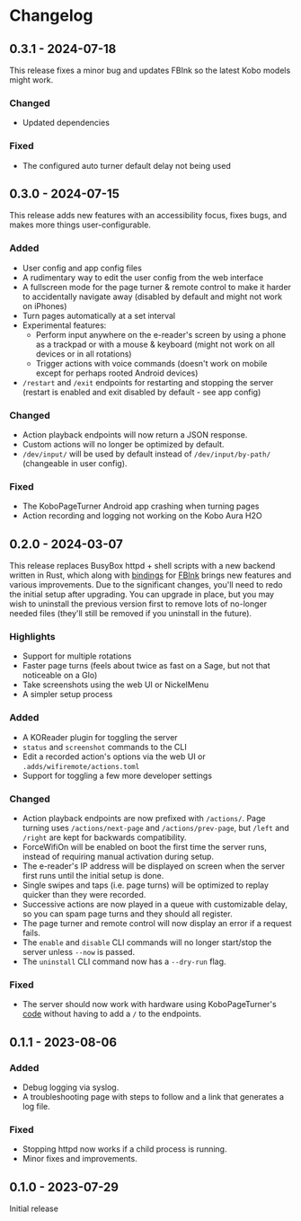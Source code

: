 # Changelog

## 0.3.1 - 2024-07-18
This release fixes a minor bug and updates FBInk so the latest Kobo models might work.

### Changed
- Updated dependencies

### Fixed
- The configured auto turner default delay not being used

## 0.3.0 - 2024-07-15

This release adds new features with an accessibility focus, fixes bugs, and makes more things user-configurable.

### Added
- User config and app config files
- A rudimentary way to edit the user config from the web interface
- A fullscreen mode for the page turner & remote control to make it harder to accidentally navigate away (disabled by default and might not work on iPhones)
- Turn pages automatically at a set interval
- Experimental features:
    - Perform input anywhere on the e-reader's screen by using a phone as a trackpad or with a mouse & keyboard (might not work on all devices or in all rotations)
    - Trigger actions with voice commands (doesn't work on mobile except for perhaps rooted Android devices)
- `/restart` and `/exit` endpoints for restarting and stopping the server (restart is enabled and exit disabled by default - see app config)

### Changed
- Action playback endpoints will now return a JSON response.
- Custom actions will no longer be optimized by default.
- `/dev/input/` will be used by default instead of `/dev/input/by-path/` (changeable in user config).

### Fixed
- The KoboPageTurner Android app crashing when turning pages
- Action recording and logging not working on the Kobo Aura H2O

## 0.2.0 - 2024-03-07

This release replaces BusyBox httpd + shell scripts with a new backend written in Rust, which along with [bindings](https://github.com/sublipri/fbink-rs) for [FBInk](https://github.com/NiLuJe/FBInk) brings new features and various improvements. Due to the significant changes, you'll need to redo the initial setup after upgrading. You can upgrade in place, but you may wish to uninstall the previous version first to remove lots of no-longer needed files (they'll still be removed if you uninstall in the future).

### Highlights
- Support for multiple rotations
- Faster page turns (feels about twice as fast on a Sage, but not that noticeable on a Glo)
- Take screenshots using the web UI or NickelMenu
- A simpler setup process

### Added
- A KOReader plugin for toggling the server
- `status` and `screenshot` commands to the CLI
- Edit a recorded action's options via the web UI or `.adds/wifiremote/actions.toml`
- Support for toggling a few more developer settings

### Changed
- Action playback endpoints are now prefixed with `/actions/`. Page turning uses `/actions/next-page` and `/actions/prev-page`, but `/left` and `/right` are kept for backwards compatibility.
- ForceWifiOn will be enabled on boot the first time the server runs, instead of requiring manual activation during setup.
- The e-reader's IP address will be displayed on screen when the server first runs until the initial setup is done.
- Single swipes and taps (i.e. page turns) will be optimized to replay quicker than they were recorded.
- Successive actions are now played in a queue with customizable delay, so you can spam page turns and they should all register.
- The page turner and remote control will now display an error if a request fails.
- The `enable` and `disable` CLI commands will no longer start/stop the server unless `--now` is passed.
- The `uninstall` CLI command now has a `--dry-run` flag.

### Fixed
- The server should now work with hardware using KoboPageTurner's [code](https://github.com/tylpk1216/KoboPageTurner/blob/master/ESP8266/SoftAP_No_OTA.ino) without having to add a `/` to the endpoints.

## 0.1.1 - 2023-08-06

### Added
- Debug logging via syslog.
- A troubleshooting page with steps to follow and a link that generates a log file.

### Fixed
- Stopping httpd now works if a child process is running.
- Minor fixes and improvements.

## 0.1.0 - 2023-07-29

Initial release
